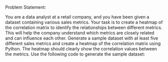 Problem Statement:

You are a data analyst at a retail company, and you have been given a
dataset containing various sales metrics. Your task is to create a heatmap of
the correlation matrix to identify the relationships between different
metrics. This will help the company understand which metrics are closely
related and can influence each other.
Generate a sample dataset with at least five different sales metrics and
create a heatmap of the correlation matrix using Python. The heatmap
should clearly show the correlation values between the metrics.
Use the following code to generate the sample dataset:
